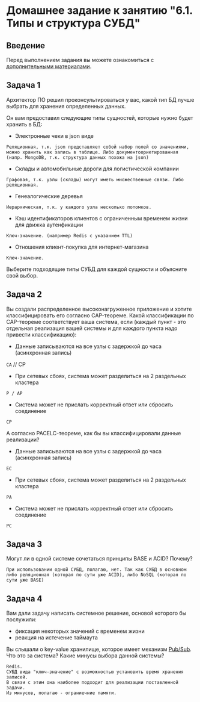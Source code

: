 # Домашнее задание к занятию "6.1. Типы и структура СУБД"

## Введение

Перед выполнением задания вы можете ознакомиться с 
[дополнительными материалами](https://github.com/netology-code/virt-homeworks/tree/master/additional/README.md).

## Задача 1

Архитектор ПО решил проконсультироваться у вас, какой тип БД 
лучше выбрать для хранения определенных данных.

Он вам предоставил следующие типы сущностей, которые нужно будет хранить в БД:

- Электронные чеки в json виде
  
```Реляционная, т.к. json представляет собой набор полей со значениями, можно хранить как запись в таблице. Либо документоориетированная (напр. MongoDB, т.к. структура данных похожа на json)```
- Склады и автомобильные дороги для логистической компании
  
```Графовая, т.к. узлы (склады) могут иметь множественные связи. Либо реляционная.```
- Генеалогические деревья
  
```Иерархическая, т.к. у каждого узла несколько потомков.```
- Кэш идентификаторов клиентов с ограниченным временем жизни для движка аутенфикации
  
```Ключ-значение. (например Redis с указанием TTL)```
- Отношения клиент-покупка для интернет-магазина

```Ключ-значение.```

Выберите подходящие типы СУБД для каждой сущности и объясните свой выбор.

## Задача 2

Вы создали распределенное высоконагруженное приложение и хотите классифицировать его согласно 
CAP-теореме. Какой классификации по CAP-теореме соответствует ваша система, если 
(каждый пункт - это отдельная реализация вашей системы и для каждого пункта надо привести классификацию):

- Данные записываются на все узлы с задержкой до часа (асинхронная запись)
  
```CA``` // CP
- При сетевых сбоях, система может разделиться на 2 раздельных кластера

```P / AP```
- Система может не прислать корректный ответ или сбросить соединение

```CP```

А согласно PACELC-теореме, как бы вы классифицировали данные реализации?

- Данные записываются на все узлы с задержкой до часа (асинхронная запись)

```EC```
- При сетевых сбоях, система может разделиться на 2 раздельных кластера

```PA```
- Система может не прислать корректный ответ или сбросить соединение

```PC```

## Задача 3

Могут ли в одной системе сочетаться принципы BASE и ACID? Почему?

```При использовании одной СУБД, полагаю, нет. Так как СУБД в основном либо реляционная (которая по сути уже ACID), либо NoSQL (которая по сути уже BASE)```
## Задача 4

Вам дали задачу написать системное решение, основой которого бы послужили:

- фиксация некоторых значений с временем жизни
- реакция на истечение таймаута

Вы слышали о key-value хранилище, которое имеет механизм [Pub/Sub](https://habr.com/ru/post/278237/). 
Что это за система? Какие минусы выбора данной системы?

```
Redis.
СУБД вида "ключ-значение" с возможностью установить время хранения записей.
В связи с этим она наиболее подходит для реализации поставленной задачи. 
Из минусов, полагаю - ограниечние памяти.
 ```
